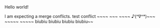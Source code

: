 Hello world!

I am expecting a merge conflicts.
test conflict  ~~~~  ~~~  ~~~~ ♪(^∇^*)~~~  ~~~~~  ~~~~~
biubiu biubiu biubiu biubiu~~
